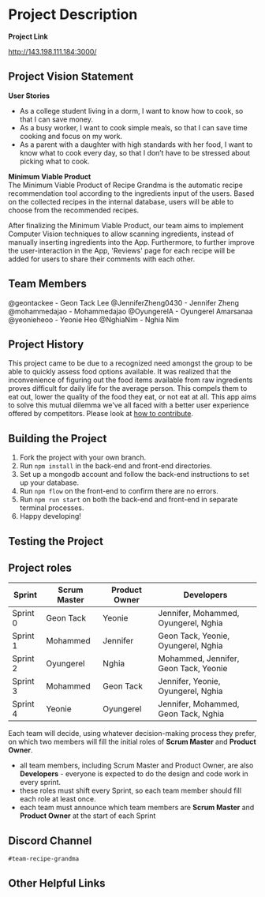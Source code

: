 # Project Description
**Project Link**

http://143.198.111.184:3000/

## Project Vision Statement
**User Stories**
- As a college student living in a dorm, I want to know how to cook, so that I can save money.
- As a busy worker, I want to cook simple meals, so that I can save time cooking and focus on my work. 
- As a parent with a daughter with high standards with her food, I want to know what to cook every day, so that I don’t have to be stressed about picking what to cook. 

**Minimum Viable Product**  
The Minimum Viable Product of Recipe Grandma is the automatic recipe recommendation tool according to the ingredients input of the users. Based on the collected recipes in the internal database, users will be able to choose from the recommended recipes. 

After finalizing the Minimum Viable Product, our team aims to implement Computer Vision techniques to allow scanning ingredients, instead of manually inserting ingredients into the App. Furthermore, to further improve the user-interaction in the App, 'Reviews' page for each recipe will be added for users to share their comments with each other. 

## Team Members
@geontackee	- Geon Tack Lee
@JenniferZheng0430 - Jennifer Zheng
@mohammedajao - Mohammedajao
@OyungerelA	- Oyungerel Amarsanaa
@yeonieheoo	- Yeonie Heo
@NghiaNim - Nghia Nim

## Project History
This project came to be due to a recognized need amongst the group to be able to quickly assess food options available. It was realized that the inconvenience of figuring out the food items available from raw ingredients proves difficult for daily life for the average person. This compels them to eat out, lower the quality of the food they eat, or not eat at all. This app aims to solve this mutual dilemma we've all faced with a better user experience offered by competitors. Please look at [how to contribute](https://github.com/agiledev-students-fall2022/final-project-team-recipe-grandma/blob/master/CONTRIBUTING.md).

## Building the Project
1. Fork the project with your own branch.
2. Run `npm install` in the back-end and front-end directories.
3. Set up a mongodb account and follow the back-end instructions to set up your database.
4. Run `npm flow` on the front-end to confirm there are no errors.
5. Run `npm run start` on both the back-end and front-end in separate terminal processes.
6. Happy developing!

## Testing the Project


## Project roles

| Sprint | Scrum Master | Product Owner | Developers |
| ---- | ------------ | ------------- | ---------- |
| Sprint 0 |Geon Tack|Yeonie|Jennifer, Mohammed, Oyungerel, Nghia|
| Sprint 1 |Mohammed|Jennifer|Geon Tack, Yeonie, Oyungerel, Nghia|
| Sprint 2 |Oyungerel|Nghia|Mohammed, Jennifer, Geon Tack, Yeonie|
| Sprint 3 |Mohammed|Geon Tack|Jennifer, Yeonie, Oyungerel, Nghia|
| Sprint 4 |Yeonie|Oyungerel|Jennifer, Mohammed, Geon Tack, Nghia|

Each team will decide, using whatever decision-making process they prefer, on which two members will fill the initial roles of **Scrum Master** and **Product Owner**.

- all team members, including Scrum Master and Product Owner, are also **Developers** - everyone is expected to do the design and code work in every sprint.
- these roles must shift every Sprint, so each team member should fill each role at least once.
- each team must announce which team members are **Scrum Master** and **Product Owner** at the start of each Sprint

## Discord Channel
`#team-recipe-grandma`

## Other Helpful Links
